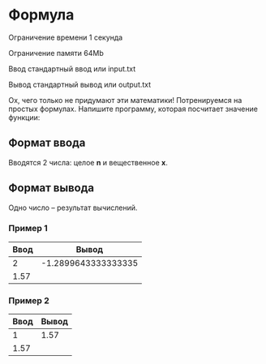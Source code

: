 # Формула

Ограничение времени	1 секунда

Ограничение памяти	64Mb

Ввод	стандартный ввод или input.txt

Вывод	стандартный вывод или output.txt

Ох, чего только не придумают эти математики! Потренируемся на простых формулах.
Напишите программу, которая посчитает значение функции:

## Формат ввода
Вводятся 2 числа: целое **n** и вещественное **x**.

## Формат вывода
Одно число – результат вычислений.

### Пример 1

| Ввод | Вывод               |
|------|---------------------|
| 2    | -1.2899643333333335 |
| 1.57 |                     |

### Пример 2

| Ввод | Вывод |
|------|-------|
| 1    | 1.57  |
| 1.57 |       |